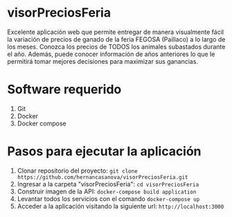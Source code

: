 # visorPreciosFeria
Excelente aplicación web que permite entregar de manera visualmente fácil la variación de precios de ganado de la feria FEGOSA (Paillaco) a lo largo de los meses.
Conozca los precios de TODOS los animales subastados durante el año. Además, puede conocer información de años anteriores lo que le permitirá tomar mejores decisiones para maximizar sus ganancias.

# Software requerido

1. Git
2. Docker
3. Docker compose 

# Pasos para ejecutar la aplicación

1.  Clonar repositorio del proyecto: `git clone https://github.com/hernancasanova/visorPreciosFeria.git`
2.  Ingresar a la carpeta "visorPreciosFeria": `cd visorPreciosFeria`
3.  Construir imagen de la API: `docker-compose build application`
4.  Levantar todos los servicios con el comando `docker-compose up`
5.  Acceder a la aplicación visitando la siguiente url: `http://localhost:3000`



